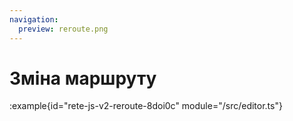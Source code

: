 ```yaml
---
navigation:
  preview: reroute.png
---
```


# Зміна маршруту

:example{id="rete-js-v2-reroute-8doi0c" module="/src/editor.ts"}
